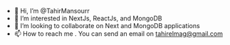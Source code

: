 - 👋 Hi, I’m @TahirMansourr
- 👀 I’m interested in NextJs, ReactJs, and MongoDB
- 💞️ I’m looking to collaborate on Next and MongoDB applications 
- 📫 How to reach me . You can send an email on tahirelmag@gmail.com

<!---
TahirMansourr/TahirMansourr is a ✨ special ✨ repository because its `README.md` (this file) appears on your GitHub profile.
You can click the Preview link to take a look at your changes.
--->

